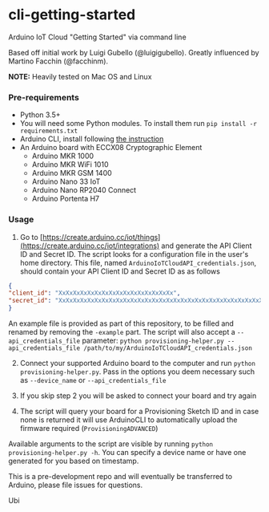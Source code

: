 # cli-getting-started
Arduino IoT Cloud "Getting Started" via command line

Based off initial work by Luigi Gubello (@luigigubello).
Greatly influenced by Martino Facchin (@facchinm).

**NOTE:** 
Heavily tested on Mac OS and Linux

### Pre-requirements
* Python 3.5+
* You will need some Python modules. To install them run `pip install -r requirements.txt`
* Arduino CLI, install following [the instruction](https://arduino.github.io/arduino-cli/installation/)
* An Arduino board with ECCX08 Cryptographic Element
    - Arduino MKR 1000
    - Arduino MKR WiFi 1010
    - Arduino MKR GSM 1400
    - Arduino Nano 33 IoT
    - Arduino Nano RP2040 Connect
    - Arduino Portenta H7

### Usage
1. Go to [https://create.arduino.cc/iot/things](https://create.arduino.cc/iot/integrations) and generate the API Client ID and Secret ID.
The script looks for a configuration file in the user's home directory. This file, named `ArduinoIoTCloudAPI_credentials.json`, should contain your API Client ID and Secret ID as as follows
```json
{
"client_id": "XxXxXxXxXxXxXxXxXxXxXxXxXxXxXxXx",
"secret_id": "XxXxXxXxXxXxXxXxXxXxXxXxXxXxXxXxXxXxXxXxXxXxXxXxXxXxXxXxXxXxXxXx"
}
```
An example file is provided as part of this repository, to be filled and renamed by removing the `-example` part.
The script will also accept a `--api_credentials_file` parameter:
`python provisioning-helper.py --api_credentials_file /path/to/my/ArduinoIoTCloudAPI_credentials.json`

2. Connect your supported Arduino board to the computer and run `python provisioning-helper.py`. Pass in the options you deem necessary such as `--device_name` or `--api_credentials_file`

3. If you skip step 2 you will be asked to connect your board and try again

4. The script will query your board for a Provisioning Sketch ID and in case none is returned it will use ArduinoCLI to automatically upload the firmware required (`ProvisioningADVANCED`)

Available arguments to the script are visible by running `python provisioning-helper.py -h`.
You can specify a device name or have one generated for you based on timestamp.


This is a pre-development repo and will eventually be transferred to Arduino, please file issues for questions.

Ubi
